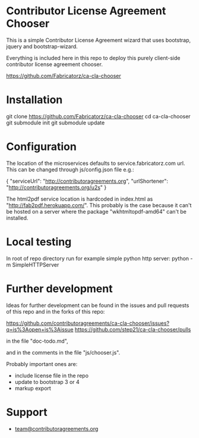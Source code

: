Contributor License Agreement Chooser
=====================================

This is a simple Contributor License Agreement wizard that uses
bootstrap, jquery and bootstrap-wizard.

Everything is included here in this repo to deploy this purely client-side
contributor license agreement chooser.

https://github.com/Fabricatorz/ca-cla-chooser

Installation
============

 git clone https://github.com/Fabricatorz/ca-cla-chooser
 cd ca-cla-chooser
 git submodule init
 git submodule update

Configuration
=============

The location of the microservices defaults to service.fabricatorz.com url. This can be changed through js/config.json file e.g.:

{
    "serviceUrl": "http://contributoragreements.org",
    "urlShortener": "http://contributoragreements.org/u2s"
}

The html2pdf service location is hardcoded in index.html as "http://fab2pdf.herokuapp.com/". This probably is the case because it can't be hosted on a server where the package "wkhtmltopdf-amd64" can't be installed.

Local testing
=============

In root of repo directory run for example simple python http server:
 python -m SimpleHTTPServer

Further development
===================

Ideas for further development can be found in the issues and pull requests of this repo and in the forks of this repo:

https://github.com/contributoragreements/ca-cla-chooser/issues?q=is%3Aopen+is%3Aissue
https://github.com/step21/ca-cla-chooser/pulls

in the file "doc-todo.md",

and in the comments in the file "js/chooser.js".

Probably important ones are:

- include license file in the repo
- update to bootstrap 3 or 4
- markup export

Support
=======

* team@contributoragreements.org
